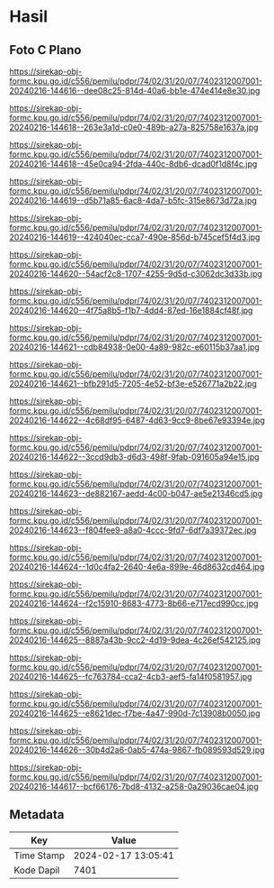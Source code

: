# Hasil

## Foto C Plano

https://sirekap-obj-formc.kpu.go.id/c556/pemilu/pdpr/74/02/31/20/07/7402312007001-20240216-144616--dee08c25-814d-40a6-bb1e-474e414e8e30.jpg

https://sirekap-obj-formc.kpu.go.id/c556/pemilu/pdpr/74/02/31/20/07/7402312007001-20240216-144618--263e3a1d-c0e0-489b-a27a-825758e1637a.jpg

https://sirekap-obj-formc.kpu.go.id/c556/pemilu/pdpr/74/02/31/20/07/7402312007001-20240216-144618--45e0ca94-2fda-440c-8db6-dcad0f1d8f4c.jpg

https://sirekap-obj-formc.kpu.go.id/c556/pemilu/pdpr/74/02/31/20/07/7402312007001-20240216-144619--d5b71a85-6ac8-4da7-b5fc-315e8673d72a.jpg

https://sirekap-obj-formc.kpu.go.id/c556/pemilu/pdpr/74/02/31/20/07/7402312007001-20240216-144619--424040ec-cca7-490e-856d-b745cef5f4d3.jpg

https://sirekap-obj-formc.kpu.go.id/c556/pemilu/pdpr/74/02/31/20/07/7402312007001-20240216-144620--54acf2c8-1707-4255-9d5d-c3062dc3d33b.jpg

https://sirekap-obj-formc.kpu.go.id/c556/pemilu/pdpr/74/02/31/20/07/7402312007001-20240216-144620--4f75a8b5-f1b7-4dd4-87ed-16e1884cf48f.jpg

https://sirekap-obj-formc.kpu.go.id/c556/pemilu/pdpr/74/02/31/20/07/7402312007001-20240216-144621--cdb84938-0e00-4a89-982c-e60115b37aa1.jpg

https://sirekap-obj-formc.kpu.go.id/c556/pemilu/pdpr/74/02/31/20/07/7402312007001-20240216-144621--bfb291d5-7205-4e52-bf3e-e526771a2b22.jpg

https://sirekap-obj-formc.kpu.go.id/c556/pemilu/pdpr/74/02/31/20/07/7402312007001-20240216-144622--4c68df95-6487-4d63-9cc9-8be67e93394e.jpg

https://sirekap-obj-formc.kpu.go.id/c556/pemilu/pdpr/74/02/31/20/07/7402312007001-20240216-144622--3ccd9db3-d6d3-498f-9fab-091605a94e15.jpg

https://sirekap-obj-formc.kpu.go.id/c556/pemilu/pdpr/74/02/31/20/07/7402312007001-20240216-144623--de882167-aedd-4c00-b047-ae5e21346cd5.jpg

https://sirekap-obj-formc.kpu.go.id/c556/pemilu/pdpr/74/02/31/20/07/7402312007001-20240216-144623--f804fee9-a8a0-4ccc-9fd7-6df7a39372ec.jpg

https://sirekap-obj-formc.kpu.go.id/c556/pemilu/pdpr/74/02/31/20/07/7402312007001-20240216-144624--1d0c4fa2-2640-4e6a-899e-46d8632cd464.jpg

https://sirekap-obj-formc.kpu.go.id/c556/pemilu/pdpr/74/02/31/20/07/7402312007001-20240216-144624--f2c15910-8683-4773-8b66-e717ecd990cc.jpg

https://sirekap-obj-formc.kpu.go.id/c556/pemilu/pdpr/74/02/31/20/07/7402312007001-20240216-144625--8887a43b-9cc2-4d19-9dea-4c26ef542125.jpg

https://sirekap-obj-formc.kpu.go.id/c556/pemilu/pdpr/74/02/31/20/07/7402312007001-20240216-144625--fc763784-cca2-4cb3-aef5-fa14f0581957.jpg

https://sirekap-obj-formc.kpu.go.id/c556/pemilu/pdpr/74/02/31/20/07/7402312007001-20240216-144625--e8621dec-f7be-4a47-990d-7c13908b0050.jpg

https://sirekap-obj-formc.kpu.go.id/c556/pemilu/pdpr/74/02/31/20/07/7402312007001-20240216-144626--30b4d2a6-0ab5-474a-9867-fb089593d529.jpg

https://sirekap-obj-formc.kpu.go.id/c556/pemilu/pdpr/74/02/31/20/07/7402312007001-20240216-144617--bcf66176-7bd8-4132-a258-0a29036cae04.jpg


## Metadata

| Key        | Value               |
| ---------- | ------------------- |
| Time Stamp | 2024-02-17 13:05:41 |
| Kode Dapil | 7401                |



